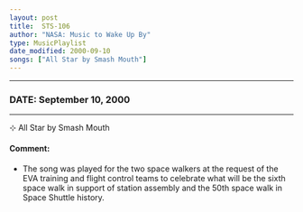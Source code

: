 ```yaml
---
layout: post
title:  STS-106
author: "NASA: Music to Wake Up By"
type: MusicPlaylist
date_modified: 2000-09-10
songs: ["All Star by Smash Mouth"]
---
```


----
### DATE: September 10, 2000
----
⊹ All Star by Smash Mouth

#### Comment:
* The song was played for the two space walkers at the request of the EVA training and flight control teams to celebrate what will be the sixth space walk in support of station assembly and the 50th space walk in Space Shuttle history.



<br/>
<center>
	<a target="_blank"
	   href="https://twitter.com/intent/tweet?hashtags=Space,NASA,Playlist,NASAWakeupCalls,SpaceProgram&text={{ page.author}}, '{{ page.songs.first }}' {{ page.title }}, {{ page.date | date: '%B %d, %Y' }}. {{ site.url }}{{ page.url }}&via=nasawakeupcalls"><i class="fab fa-twitter" alt="Tweet this page" style="font-size: 1.3em;"></i></a>
	&nbsp; 	<i class="fas fa-user-astronaut" style="font-size: 1.5em;"></i> &nbsp;
    <a type="amzn" search="'All Star by Smash Mouth'" category="popular music">
    <i class="fab fa-amazon" style="font-size: 1.3em;"></i></a>
</center>

